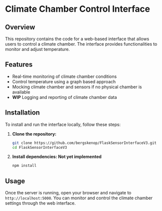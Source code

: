 # Climate Chamber Control Interface

## Overview
This repository contains the code for a web-based interface that allows users to control a climate chamber. The interface provides functionalities to monitor and adjust temperature.

## Features
- Real-time monitoring of climate chamber conditions
- Control temperature using a graph based approach
- Mocking climate chamber and sensors if no physical chamber is available
- **WIP** Logging and reporting of climate chamber data

## Installation
To install and run the interface locally, follow these steps:

1. **Clone the repository:**
    ```bash
    git clone https://github.com/bergskenop/FlaskSensorInterfaceV3.git
    cd FlaskSensorInterfaceV3
    ```

2. **Install dependencies: Not yet implemented**
    ```bash
    npm install
    ```

## Usage
Once the server is running, open your browser and navigate to `http://localhost:5000`. You can monitor and control the climate chamber settings through the web interface.
